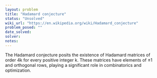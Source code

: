 ```yaml
---
layout: problem
title: "Hadamard conjecture"
status: "Unsolved"
wiki_url: "https://en.wikipedia.org/wiki/Hadamard_conjecture"
problem_posed: ""
date_solved:
solver:
notes:
---
```

The Hadamard conjecture posits the existence of Hadamard matrices of order 4k for every positive integer k. These matrices have elements of ±1 and orthogonal rows, playing a significant role in combinatorics and optimization.